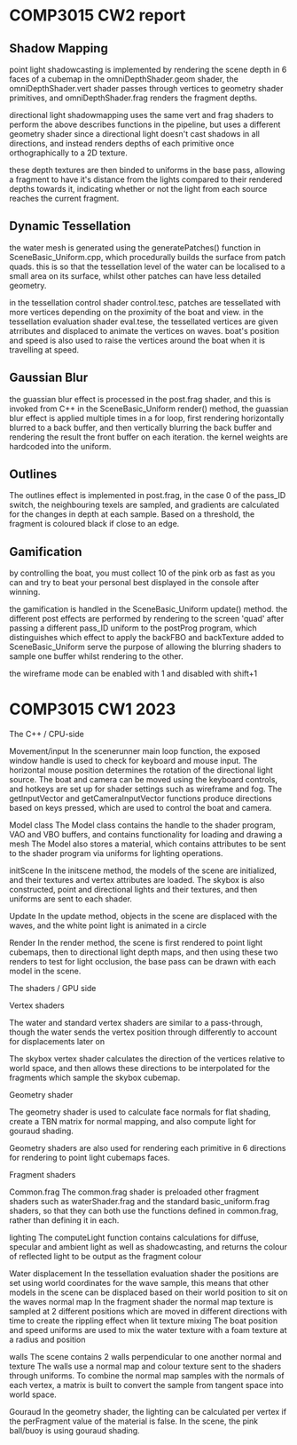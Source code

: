 # COMP3015 CW2 report



Shadow Mapping
- 
point light shadowcasting is implemented by rendering the scene depth in 6 faces of a cubemap in the omniDepthShader.geom shader, the omniDepthShader.vert shader passes through vertices to geometry shader primitives, and omniDepthShader.frag renders the fragment depths.

directional light shadowmapping uses the same vert and frag shaders to perform the above describes functions in the pipeline, but uses a different geometry shader since a directional light doesn't cast shadows in all directions, and instead renders depths of each primitive once orthographically to a 2D texture.

these depth textures are then binded to uniforms in the base pass, allowing a fragment to have it's distance from the lights compared to their rendered depths towards it, indicating whether or not the light from each source reaches the current fragment.

Dynamic Tessellation
-
the water mesh is generated using the generatePatches() function in SceneBasic_Uniform.cpp, which procedurally builds the surface from patch quads. this is so that the tessellation level of the water can be localised to a small area on its surface, whilst other patches can have less detailed geometry.

in the tessellation control shader control.tesc, patches are tessellated with more vertices depending on the proximity of the boat and view. in the tessellation evaluation shader eval.tese, the tessellated vertices are given atrributes and displaced to animate the vertices on waves. boat's position and speed is also used to raise the vertices around the boat when it is travelling at speed.

Gaussian Blur
-
the guassian blur effect is processed in the post.frag shader, and this is invoked from C++ in the SceneBasic_Uniform render() method, the guassian blur effect is applied multiple times in a for loop, first rendering horizontally blurred to a back buffer, and then vertically blurring the back buffer and rendering the result the front buffer on each iteration.
the kernel weights are hardcoded into the uniform.

Outlines
-
The outlines effect is implemented in post.frag, in the case 0 of the pass_ID switch, the neighbouring texels are sampled, and gradients are calculated for the changes in depth at each sample. Based on a threshold, the fragment is coloured black if close to an edge.

Gamification
-
by controlling the boat, you must collect 10 of the pink orb as fast as you can and try to beat your personal best displayed in the console after winning.


the gamification is handled in the SceneBasic_Uniform update() method.
the different post effects are performed by rendering to the screen 'quad' after passing a different pass_ID uniform to the postProg program, which distinguishes which effect to apply
the backFBO and backTexture added to SceneBasic_Uniform serve the purpose of allowing the blurring shaders to sample one buffer whilst rendering to the other.

the wireframe mode can be enabled with 1 and disabled with shift+1 


# COMP3015 CW1 2023
 

The C++  / CPU-side

Movement/input
 In the scenerunner main loop function, the exposed window handle is used to check for keyboard and mouse input.
 The horizontal mouse position determines the rotation of the directional light source. The boat and camera can be moved using the keyboard controls, and hotkeys are set up for shader settings such as wireframe and fog.
 The getInputVector and getCameraInputVector functions produce directions based on keys pressed, which are used to control the boat and camera.


Model class
 The Model class contains the handle to the shader program, VAO and VBO buffers, and contains functionality for loading and drawing a mesh
 The Model also stores a material, which contains attributes to be sent to the shader program via uniforms for lighting operations.


initScene
In the initscene method, the models of the scene are initialized, and their textures and vertex attributes are loaded. The skybox is also constructed, point and directional lights and their textures, and then uniforms are sent to each shader.

Update
In the update method, objects in the scene are displaced with the waves, and the white point light is animated in a circle

Render
In the render method, the scene is first rendered to point light cubemaps, then to directional light depth maps, and then using these two renders to test for light occlusion, the base pass can be drawn with each model in the scene.


The shaders / GPU side

Vertex shaders

The water and standard vertex shaders are similar to a pass-through, though the water sends the vertex position through differently to account for displacements later on

The skybox vertex shader calculates the direction of the vertices relative to world space, and then allows these directions to be interpolated for the fragments which sample the skybox cubemap.

Geometry shader

The geometry shader is used to calculate face normals for flat shading, create a TBN matrix for normal mapping, and also compute light for gouraud shading.

Geometry shaders are also used for rendering each primitive in 6 directions for rendering to point light cubemaps faces.


Fragment shaders

Common.frag
The common.frag shader is preloaded other fragment shaders such as waterShader.frag and the standard basic_uniform.frag shaders, so that they can both use the functions defined in common.frag, rather than defining it in each.


lighting
The computeLight function contains calculations for diffuse, specular and ambient light as well as shadowcasting, and returns the colour of reflected light to be output as the fragment colour


Water
displacement
In the tessellation evaluation shader the positions are set using world coordinates for the wave sample, this means that other models in the scene can be displaced based on their world position to sit on the waves
normal map
In the fragment shader the normal map texture is sampled at 2 different positions which are moved in different directions with time to create the rippling effect when lit
texture mixing
The boat position and speed uniforms are used to mix the water texture with a foam texture at a radius and position

walls
 The scene contains 2 walls perpendicular to one another
normal and texture
 The walls use a normal map and colour texture sent to the shaders through uniforms. To combine the normal map samples with the normals of each vertex, a matrix is built to convert the sample from tangent space into world space. 

Gouraud
 In the geometry shader, the lighting can be calculated per vertex if the perFragment value of the material is false. 
 In the scene, the pink ball/buoy is using gouraud shading.

